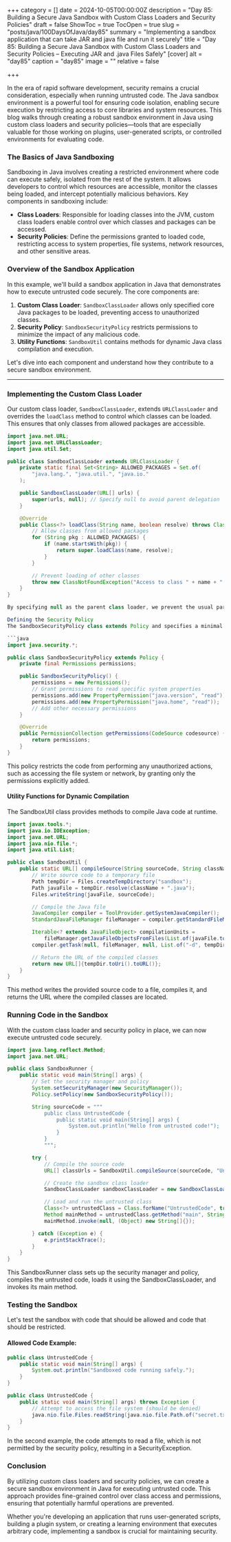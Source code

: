 +++
category = []
date = 2024-10-05T00:00:00Z
description = "Day 85: Building a Secure Java Sandbox with Custom Class Loaders and Security Policies"
draft = false
ShowToc = true
TocOpen = true
slug = "posts/java/100DaysOfJava/day85"
summary = "Implementing a sandbox application that can take JAR and java file and run it securely"
title = "Day 85: Building a Secure Java Sandbox with Custom Class Loaders and Security Policies – Executing JAR and .java Files Safely"
[cover]
alt = "day85"
caption = "day85"
image = ""
relative = false

+++

In the era of rapid software development, security remains a crucial consideration, especially when running untrusted code. The Java sandbox environment is a powerful tool for ensuring code isolation, enabling secure execution by restricting access to core libraries and system resources. This blog walks through creating a robust sandbox environment in Java using custom class loaders and security policies—tools that are especially valuable for those working on plugins, user-generated scripts, or controlled environments for evaluating code.

### The Basics of Java Sandboxing

Sandboxing in Java involves creating a restricted environment where code can execute safely, isolated from the rest of the system. It allows developers to control which resources are accessible, monitor the classes being loaded, and intercept potentially malicious behaviors. Key components in sandboxing include:

- **Class Loaders**: Responsible for loading classes into the JVM, custom class loaders enable control over which classes and packages can be accessed.
- **Security Policies**: Define the permissions granted to loaded code, restricting access to system properties, file systems, network resources, and other sensitive areas.

### Overview of the Sandbox Application

In this example, we'll build a sandbox application in Java that demonstrates how to execute untrusted code securely. The core components are:

1. **Custom Class Loader**: `SandboxClassLoader` allows only specified core Java packages to be loaded, preventing access to unauthorized classes.
2. **Security Policy**: `SandboxSecurityPolicy` restricts permissions to minimize the impact of any malicious code.
3. **Utility Functions**: `SandboxUtil` contains methods for dynamic Java class compilation and execution.

Let's dive into each component and understand how they contribute to a secure sandbox environment.

---

### Implementing the Custom Class Loader

Our custom class loader, `SandboxClassLoader`, extends `URLClassLoader` and overrides the `loadClass` method to control which classes can be loaded. This ensures that only classes from allowed packages are accessible.

```java
import java.net.URL;
import java.net.URLClassLoader;
import java.util.Set;

public class SandboxClassLoader extends URLClassLoader {
    private static final Set<String> ALLOWED_PACKAGES = Set.of(
        "java.lang.", "java.util.", "java.io."
    );

    public SandboxClassLoader(URL[] urls) {
        super(urls, null); // Specify null to avoid parent delegation
    }

    @Override
    public Class<?> loadClass(String name, boolean resolve) throws ClassNotFoundException {
        // Allow classes from allowed packages
        for (String pkg : ALLOWED_PACKAGES) {
            if (name.startsWith(pkg)) {
                return super.loadClass(name, resolve);
            }
        }

        // Prevent loading of other classes
        throw new ClassNotFoundException("Access to class " + name + " is denied.");
    }
}

By specifying null as the parent class loader, we prevent the usual parent delegation mechanism, giving us full control over class loading.

Defining the Security Policy
The SandboxSecurityPolicy class extends Policy and specifies a minimal set of permissions for the sandboxed code.

```java
import java.security.*;

public class SandboxSecurityPolicy extends Policy {
    private final Permissions permissions;

    public SandboxSecurityPolicy() {
        permissions = new Permissions();
        // Grant permissions to read specific system properties
        permissions.add(new PropertyPermission("java.version", "read"));
        permissions.add(new PropertyPermission("java.home", "read"));
        // Add other necessary permissions
    }

    @Override
    public PermissionCollection getPermissions(CodeSource codesource) {
        return permissions;
    }
}
```

This policy restricts the code from performing any unauthorized actions, such as accessing the file system or network, by granting only the permissions explicitly added.

#### Utility Functions for Dynamic Compilation
The SandboxUtil class provides methods to compile Java code at runtime.

```java
import javax.tools.*;
import java.io.IOException;
import java.net.URL;
import java.nio.file.*;
import java.util.List;

public class SandboxUtil {
    public static URL[] compileSource(String sourceCode, String className) throws IOException {
        // Write source code to a temporary file
        Path tempDir = Files.createTempDirectory("sandbox");
        Path javaFile = tempDir.resolve(className + ".java");
        Files.writeString(javaFile, sourceCode);

        // Compile the Java file
        JavaCompiler compiler = ToolProvider.getSystemJavaCompiler();
        StandardJavaFileManager fileManager = compiler.getStandardFileManager(null, null, null);

        Iterable<? extends JavaFileObject> compilationUnits =
            fileManager.getJavaFileObjectsFromFiles(List.of(javaFile.toFile()));
        compiler.getTask(null, fileManager, null, List.of("-d", tempDir.toString()), null, compilationUnits).call();

        // Return the URL of the compiled classes
        return new URL[]{tempDir.toUri().toURL()};
    }
}
```

This method writes the provided source code to a file, compiles it, and returns the URL where the compiled classes are located.

### Running Code in the Sandbox
With the custom class loader and security policy in place, we can now execute untrusted code securely.


```java
import java.lang.reflect.Method;
import java.net.URL;

public class SandboxRunner {
    public static void main(String[] args) {
        // Set the security manager and policy
        System.setSecurityManager(new SecurityManager());
        Policy.setPolicy(new SandboxSecurityPolicy());

        String sourceCode = """
            public class UntrustedCode {
                public static void main(String[] args) {
                    System.out.println("Hello from untrusted code!");
                }
            }
            """;

        try {
            // Compile the source code
            URL[] classUrls = SandboxUtil.compileSource(sourceCode, "UntrustedCode");

            // Create the sandbox class loader
            SandboxClassLoader sandboxClassLoader = new SandboxClassLoader(classUrls);

            // Load and run the untrusted class
            Class<?> untrustedClass = Class.forName("UntrustedCode", true, sandboxClassLoader);
            Method mainMethod = untrustedClass.getMethod("main", String[].class);
            mainMethod.invoke(null, (Object) new String[]{});

        } catch (Exception e) {
            e.printStackTrace();
        }
    }
}
```

This SandboxRunner class sets up the security manager and policy, compiles the untrusted code, loads it using the SandboxClassLoader, and invokes its main method.

### Testing the Sandbox
Let's test the sandbox with code that should be allowed and code that should be restricted.

#### Allowed Code Example:

```java
public class UntrustedCode {
    public static void main(String[] args) {
        System.out.println("Sandboxed code running safely.");
    }
}
```

```java
public class UntrustedCode {
    public static void main(String[] args) throws Exception {
        // Attempt to access the file system (should be denied)
        java.nio.file.Files.readString(java.nio.file.Path.of("secret.txt"));
    }
}
```

In the second example, the code attempts to read a file, which is not permitted by the security policy, resulting in a SecurityException.

### Conclusion
By utilizing custom class loaders and security policies, we can create a secure sandbox environment in Java for executing untrusted code. This approach provides fine-grained control over class access and permissions, ensuring that potentially harmful operations are prevented.

Whether you're developing an application that runs user-generated scripts, building a plugin system, or creating a learning environment that executes arbitrary code, implementing a sandbox is crucial for maintaining security.
